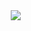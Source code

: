 <div style="display: flex; align-items: center; justify-content: space-around;">
  <img src="https://github-readme-stats.vercel.app/api/top-langs/?username=anuraghazra&layout=donut">
  <a href="https://github.com/anuraghazra/github-readme-stats">
</div>
